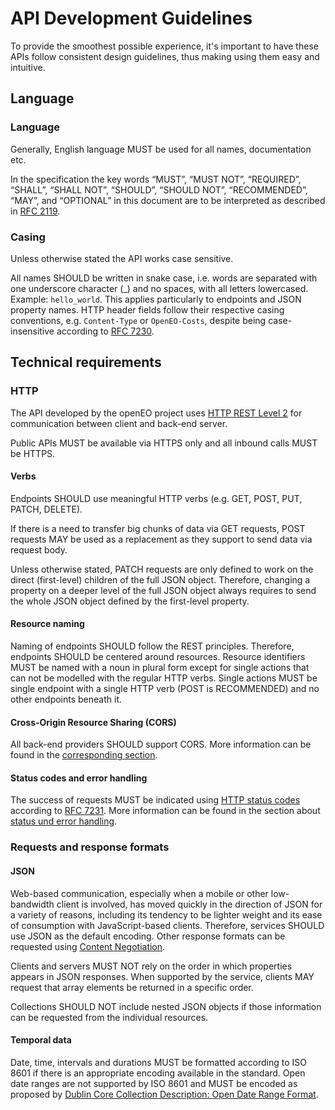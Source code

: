 # API Development Guidelines

To provide the smoothest possible experience, it's important to have these APIs follow consistent design guidelines, thus making using them easy and intuitive.

## Language

### Language

Generally, English language MUST be used for all names, documentation etc.

In the specification the key words “MUST”, “MUST NOT”, “REQUIRED”, “SHALL”, “SHALL NOT”, “SHOULD”, “SHOULD NOT”, “RECOMMENDED”, “MAY”, and “OPTIONAL” in this document are to be interpreted as described in [RFC 2119](http://tools.ietf.org/html/rfc2119).

### Casing

Unless otherwise stated the API works case sensitive.

All names SHOULD be written in snake case, i.e. words are separated with one underscore character (_) and no spaces, with all letters lowercased. Example: `hello_world`. This applies particularly to endpoints and JSON property names. HTTP header fields follow their respective casing conventions, e.g. `Content-Type` or `OpenEO-Costs`, despite being case-insensitive according to [RFC 7230](https://tools.ietf.org/html/rfc7230#section-3.2).

## Technical requirements

### HTTP

The API developed by the openEO project uses [HTTP REST Level 2](https://en.wikipedia.org/wiki/Representational_state_transfer) for communication between client and back-end server.

Public APIs MUST be available via HTTPS only and all inbound calls MUST be HTTPS. 

#### Verbs

Endpoints SHOULD use meaningful HTTP verbs (e.g. GET, POST, PUT, PATCH, DELETE).

If there is a need to transfer big chunks of data via GET requests, POST requests MAY be used as a replacement as they support to send data via request body.

Unless otherwise stated, PATCH requests are only defined to work on the direct (first-level) children of the full JSON object. Therefore, changing a property on a deeper level of the full JSON object always requires to send the whole JSON object defined by the first-level property.

#### Resource naming

Naming of endpoints SHOULD follow the REST principles. Therefore, endpoints SHOULD be centered around resources. Resource identifiers MUST be named with a noun in plural form except for single actions that can not be modelled with the regular HTTP verbs. Single actions MUST be single endpoint with a single HTTP verb (POST is RECOMMENDED) and no other endpoints beneath it.

#### Cross-Origin Resource Sharing (CORS)

All back-end providers SHOULD support CORS. More information can be found in the [corresponding section](cors.md).

#### Status codes and error handling

The success of requests MUST be indicated using [HTTP status codes](https://tools.ietf.org/html/rfc7231#section-6) according to [RFC 7231](https://tools.ietf.org/html/rfc7231). More information can be found in the section about [status und error handling](errors.md).

### Requests and response formats

#### JSON

Web-based communication, especially when a mobile or other low-bandwidth client is involved, has moved quickly in the direction of JSON for a variety of reasons, including its tendency to be lighter weight and its ease of consumption with JavaScript-based clients. Therefore, services SHOULD use JSON as the default encoding. Other response formats can be requested using [Content Negotiation](https://www.w3.org/Protocols/rfc2616/rfc2616-sec12.html).

Clients and servers MUST NOT rely on the order in which properties appears in JSON responses. When supported by the service, clients MAY request that array elements be returned in a specific order.

Collections SHOULD NOT include nested JSON objects if those information can be requested from the individual resources.

#### Temporal data

Date, time, intervals and durations MUST be formatted according to ISO 8601 if there is an appropriate encoding available in the standard. Open date ranges are not supported by ISO 8601 and MUST be encoded as proposed by [Dublin Core Collection Description: Open Date Range Format](http://www.ukoln.ac.uk/metadata/dcmi/date-dccd-odrf/2005-08-13/).